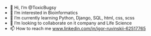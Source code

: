 - 👋 Hi, I’m @ToxicBugsy
- 👀 I’m interested in Bioinformatics
- 🌱 I’m currently learning Python, Django, SQL, html, css, scss
- 💞️ I’m looking to collaborate on  it company and Life Science
- 📫 How to reach me www.linkedin.com/in/igor-ruvinskii-62517765

<!---
p1pk4/p1pk4 is a ✨ special ✨ repository because its `README.md` (this file) appears on your GitHub profile.
You can click the Preview link to take a look at your changes.
--->
